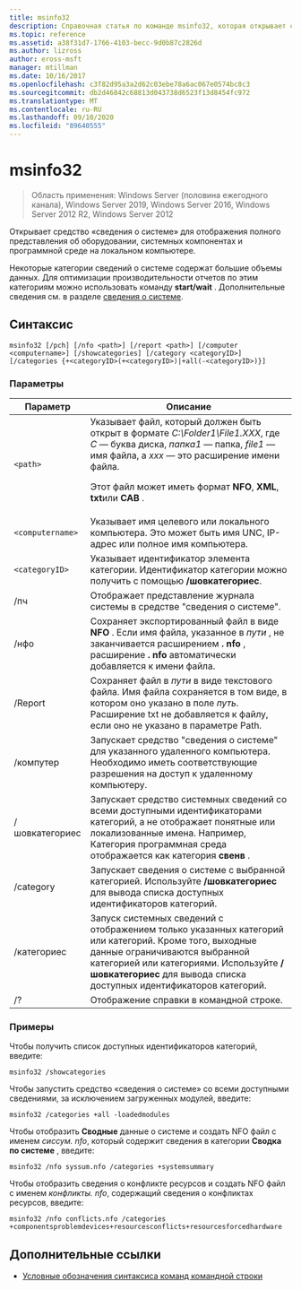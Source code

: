 ```yaml
---
title: msinfo32
description: Справочная статья по команде msinfo32, которая открывает средство «сведения о системе» для отображения полного представления об оборудовании, компонентах системы и программной среде на локальном компьютере.
ms.topic: reference
ms.assetid: a38f31d7-1766-4103-becc-9d0b87c2826d
ms.author: lizross
author: eross-msft
manager: mtillman
ms.date: 10/16/2017
ms.openlocfilehash: c3f82d95a3a2d62c03ebe78a6ac067e0574bc8c3
ms.sourcegitcommit: db2d46842c68813d043738d6523f13d8454fc972
ms.translationtype: MT
ms.contentlocale: ru-RU
ms.lasthandoff: 09/10/2020
ms.locfileid: "89640555"
---
```

# <a name="msinfo32"></a>msinfo32

> Область применения: Windows Server (половина ежегодного канала), Windows Server 2019, Windows Server 2016, Windows Server 2012 R2, Windows Server 2012

Открывает средство «сведения о системе» для отображения полного представления об оборудовании, системных компонентах и программной среде на локальном компьютере.

Некоторые категории сведений о системе содержат большие объемы данных. Для оптимизации производительности отчетов по этим категориям можно использовать команду **start/wait** . Дополнительные сведения см. в разделе [сведения о системе](/previous-versions/windows/it-pro/windows-server-2003/cc783305(v=ws.10)).

## <a name="syntax"></a>Синтаксис

```
msinfo32 [/pch] [/nfo <path>] [/report <path>] [/computer <computername>] [/showcategories] [/category <categoryID>] [/categories {+<categoryID>(+<categoryID>)|+all(-<categoryID>)}]
```

### <a name="parameters"></a>Параметры

| Параметр | Описание |
| --------- | ----------- |
| `<path>` | Указывает файл, который должен быть открыт в формате *C:\Folder1\File1.XXX*, где *C* — буква диска, *папка1* — папка, *file1* — имя файла, а *xxx* — это расширение имени файла.<p>Этот файл может иметь формат **NFO**, **XML**, **txt**или **CAB** . |
| `<computername>` | Указывает имя целевого или локального компьютера. Это может быть имя UNC, IP-адрес или полное имя компьютера. |
| `<categoryID>` | Указывает идентификатор элемента категории. Идентификатор категории можно получить с помощью **/шовкатегориес**. |
| /пч | Отображает представление журнала системы в средстве "сведения о системе". |
| /нфо | Сохраняет экспортированный файл в виде **NFO** . Если имя файла, указанное в *пути* , не заканчивается расширением **. nfo** , расширение **. nfo** автоматически добавляется к имени файла. |
| /Report | Сохраняет файл в *пути* в виде текстового файла. Имя файла сохраняется в том виде, в котором оно указано в поле *путь*. Расширение txt не добавляется к файлу, если оно не указано в параметре Path. |
| /компутер | Запускает средство "сведения о системе" для указанного удаленного компьютера. Необходимо иметь соответствующие разрешения на доступ к удаленному компьютеру. |
| /шовкатегориес | Запускает средство системных сведений со всеми доступными идентификаторами категорий, а не отображает понятные или локализованные имена. Например, Категория программная среда отображается как категория **свенв** . |
| /category | Запускает сведения о системе с выбранной категорией. Используйте **/шовкатегориес** для вывода списка доступных идентификаторов категорий. |
| /категориес | Запуск системных сведений с отображением только указанных категорий или категорий. Кроме того, выходные данные ограничиваются выбранной категорией или категориями. Используйте **/шовкатегориес** для вывода списка доступных идентификаторов категорий. |
| /? | Отображение справки в командной строке. |

### <a name="examples"></a>Примеры

Чтобы получить список доступных идентификаторов категорий, введите:

```
msinfo32 /showcategories
```

Чтобы запустить средство «сведения о системе» со всеми доступными сведениями, за исключением загруженных модулей, введите:

```
msinfo32 /categories +all -loadedmodules
```

Чтобы отобразить **Сводные** данные о системе и создать NFO файл с именем *сиссум. nfo*, который содержит сведения в категории **Сводка по системе** , введите:

```
msinfo32 /nfo syssum.nfo /categories +systemsummary
```

Чтобы отобразить сведения о конфликте ресурсов и создать NFO файл с именем *конфликты. nfo*, содержащий сведения о конфликтах ресурсов, введите:

```
msinfo32 /nfo conflicts.nfo /categories +componentsproblemdevices+resourcesconflicts+resourcesforcedhardware
```

## <a name="additional-references"></a>Дополнительные ссылки

- [Условные обозначения синтаксиса команд командной строки](command-line-syntax-key.md)
